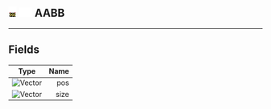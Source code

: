 ## ![unknown](../../.gitbook/assets/unknown.png) ![Base](../../.gitbook/assets/base.png) AABB


------
## Fields

| Type   | Name |
| ------ | ---: |
| ![Vector](./readme/vector "mention") | pos |
| ![Vector](./readme/vector "mention") | size |

